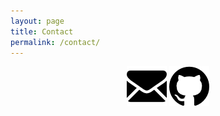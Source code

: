 ```yaml
---
layout: page
title: Contact
permalink: /contact/
---
```


<center>
<a href="stellar.shinj@gmail.com"><img src ="/assets/img/email.png"></a>
<a href="https://github.com/stellarshin"><img src ="/assets/img/github-logo.png"></a>
</center>

